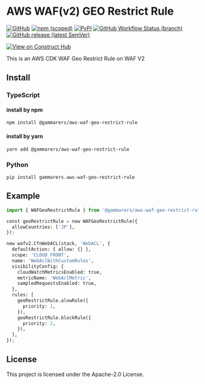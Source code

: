 # AWS WAF(v2) GEO Restrict Rule

[![GitHub](https://img.shields.io/github/license/gammarers/aws-waf-geo-restrict-rule?style=flat-square)](https://github.com/gammarers/aws-waf-geo-restrict-rule/blob/main/LICENSE)
[![npm (scoped)](https://img.shields.io/npm/v/@gammarers/aws-waf-geo-restrict-rule?style=flat-square)](https://www.npmjs.com/package/@gammarers/aws-waf-geo-restrict-rule)
[![PyPI](https://img.shields.io/pypi/v/gammarers.aws-waf-geo-restrict-rule?style=flat-square)](https://pypi.org/project/gammarers.aws-waf-geo-restrict-rule/)
[![GitHub Workflow Status (branch)](https://img.shields.io/github/actions/workflow/status/gammarers/aws-waf-geo-restrict-rule/release.yml?branch=main&label=release&style=flat-square)](https://github.com/gammarers/aws-waf-geo-restrict-rule/actions/workflows/release.yml)
[![GitHub release (latest SemVer)](https://img.shields.io/github/v/release/gammarers/aws-waf-geo-restrict-rule?sort=semver&style=flat-square)](https://github.com/gammarers/aws-waf-geo-restrict-rule/releases)

[![View on Construct Hub](https://constructs.dev/badge?package=@gammarers/aws-waf-geo-restrict-rule)](https://constructs.dev/packages/@gammarers/aws-waf-geo-restrict-rule)

This is an AWS CDK WAF Geo Restrict Rule on WAF V2

## Install

### TypeScript

#### install by npm

```shell
npm install @gammarers/aws-waf-geo-restrict-rule
```

#### install by yarn

```shell
yarn add @gammarers/aws-waf-geo-restrict-rule
```

### Python

```shell
pip install gammarers.aws-waf-geo-restrict-rule
```

## Example

```python
import { WAFGeoRestrictRule } from '@gammarers/aws-waf-geo-restrict-rule';

const geoRestrictRule = new WAFGeoRestrictRule({
  allowCountries: ['JP'],
});

new wafv2.CfnWebACL(stack, 'WebACL', {
  defaultAction: { allow: {} },
  scope: 'CLOUD_FRONT',
  name: 'WebAclWithCustomRules',
  visibilityConfig: {
    cloudWatchMetricsEnabled: true,
    metricName: 'WebAclMetric',
    sampledRequestsEnabled: true,
  },
  rules: [
    geoRestrictRule.alowRule({
      priority: 1,
    }),
    geoRestrictRule.blockRule({
      priority: 2,
    }),
  ],
});
```

## License

This project is licensed under the Apache-2.0 License.
